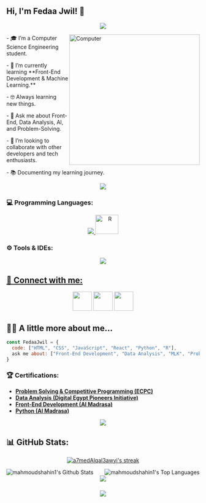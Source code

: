 <h2> Hi, I'm Fedaa Jwil! 👋</h2>

<!-- Typing SVG -->
<p align="center">
  <a href="https://github.com/DenverCoder1/readme-typing-svg">
    <img src="https://readme-typing-svg.herokuapp.com/?lines=Computer%20Science%20Engineer;Front-end%20Developer🖥%ef%b8%8f;Always%20learning%20new%20things&font=Fira%20Code&center=true&width=440&height=45&color=2F81F7&vCenter=true&size=22">
  </a>
</p> 
<img src="https://github.com/lambiengcode/lambiengcode/blob/main/gif/dash.gif?raw=true" width="340px" align="right" alt="Computer">

<p>
<p>- 🎓 I’m a Computer Science Engineering student.  </p>
<p>- 🌱 I’m currently learning **Front-End Development & Machine Learning.**  </p>
<p>- 🤓 Always learning new things.  </p>
<p>- 💬 Ask me about Front-End, Data Analysis, AI, and Problem-Solving.  </p>
<p>- 🤝 I’m looking to collaborate with other developers and tech enthusiasts.  </p>
<p>- 📚 Documenting my learning journey.  </p>
</p>

<div align="center">
    <img src="https://user-images.githubusercontent.com/73097560/115834477-dbab4500-a447-11eb-908a-139a6edaec5c.gif" />
</div>

### **💻 Programming Languages:**
<div align="center">
  <a href="#">
    <img src="https://skillicons.dev/icons?i=python,cpp,java,js,react,css,html&theme=dark" />
    <img src="https://upload.wikimedia.org/wikipedia/commons/1/1b/R_logo.svg" width="60" height="50" alt="R" />
  </a>
</div>


### **⚙️ Tools & IDEs:**
<div align="center">
  <a href="#">
    <!-- Supported icons from Skillicons -->
    <img src="https://skillicons.dev/icons?i=git,github,vscode,arduino,pycharm,mysql&theme=dark" />
</div>




## 💌 Connect with me:
<p align="center">
<a href="mailto:fedaabarbarosa@gmail.com"><img src="https://img.icons8.com/fluent/48/000000/gmail.png" width="50" height="50" /></a>
<a href="https://t.me/Fedaa_Jwil"><img src="https://img.icons8.com/color/48/000000/telegram-app--v1.png" width="50" height="50" /></a>
<a href="https://www.linkedin.com/in/fedaa-mohammed-b93462223"><img src="https://img.icons8.com/fluent/48/000000/linkedin.png" width="50" height="50" /></a>
</p>

## 👩‍💻 A little more about me...  

```javascript
const FedaaJwil = {
  code: ["HTML", "CSS", "JavaScript", "React", "Python", "R"],
  ask me about: ["Front-End Development", "Data Analysis", "MLK", "Problem-Solving"],
}
```

### **🏆 Certifications:**  
- **[Problem Solving & Competitive Programming (ECPC)](https://drive.google.com/file/d/1v41FLI2155c3gY8s-pwfqt5GbLZJtI73/view?usp=drive_link)**  
- **[Data Analysis (Digital Egypt Pioneers Initiative)](https://drive.google.com/file/d/1bxoDTPrZ14byzeAt5m8i-rcpZtgF2zRA/view?usp=drive_link)**  
- **[Front-End Development (Al Madrasa)](https://drive.google.com/file/d/1F09FLIMegF_8kLjccfKUUdqRslyL7Nzp/view?usp=drive_link)**  
- **[Python (Al Madrasa)](https://drive.google.com/file/d/1aZ-bjDM3UPbE82yUlF3-glsPSaB628pG/view?usp=drive_link)**  


<div align="center">
    <img src="https://user-images.githubusercontent.com/73097560/115834477-dbab4500-a447-11eb-908a-139a6edaec5c.gif" />
</div>

## 📊 GitHub Stats:

<p align="center">
    <a href="https://github.com/MahmoudShahin/github-readme-streak-stats">
        <img title="🔥 Get streak stats for your profile at git.io/streak-stats" alt="a7medAlqal3awyi's streak" src="https://github-readme-streak-stats.herokuapp.com/?user=a7medAlqal3awyi&theme=black-ice&hide_border=true&stroke=0000&background=060A0CD0"/>
    </a>
  
</p>

<a href="https://github.com/MahmoudShahin/github-readme-stats">
    <img align="left"  alt="mahmoudshahin1's Github Stats" src="https://github-readme-stats.vercel.app/api?username=mahmoudshahin1&show_icons=true&count_private=true&theme=react&hide_border=true&bg_color=0D1117" /></a>
<a href="https://github.com/mahmoudshahin1/github-readme-stats">
    <img align="right" alt="mahmoudshahin1's Top Languages" src="https://github-readme-stats.vercel.app/api/top-langs/?username=mahmoudshahin1&langs_count=8&count_private=true&layout=compact&theme=react&hide_border=true&bg_color=0D1117" /></a>
<br>



<div align="center">
    <img src="https://user-images.githubusercontent.com/73097560/115834477-dbab4500-a447-11eb-908a-139a6edaec5c.gif" />
</div>


<h3 align="center">
    <img src="https://readme-typing-svg.herokuapp.com/?font=Righteous&size=25&center=true&vCenter=true&width=500&height=70&duration=4000&lines=Thanks+for+visiting!+❤️;I'm+Long+Life+Learner">
</h3>
